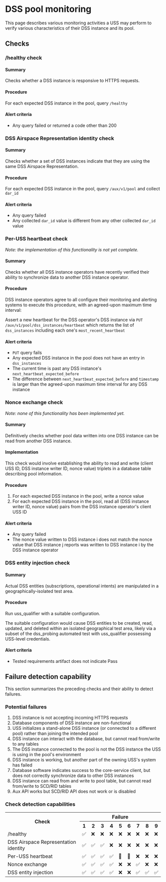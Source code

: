# DSS pool monitoring

This page describes various monitoring activities a USS may perform to verify various characteristics of their DSS instance and its pool.

## Checks

### /healthy check

#### Summary

Checks whether a DSS instance is responsive to HTTPS requests.

#### Procedure

For each expected DSS instance in the pool, query `/healthy`

#### Alert criteria

* Any query failed or returned a code other than 200

### DSS Airspace Representation identity check

#### Summary

Checks whether a set of DSS instances indicate that they are using the same DSS Airspace Representation.

#### Procedure

For each expected DSS instance in the pool, query `/aux/v1/pool` and collect `dar_id`

#### Alert criteria

* Any query failed
* Any collected `dar_id` value is different from any other collected `dar_id` value

### Per-USS heartbeat check

_Note: the implementation of this functionality is not yet complete._

#### Summary

Checks whether all DSS instance operators have recently verified their ability to synchronize data to another DSS instance operator.

#### Procedure

DSS instance operators agree to all configure their monitoring and alerting systems to execute this procedure, with an agreed-upon maximum time interval:

Assert a new heartbeat for the DSS operator's DSS instance via `PUT /aux/v1/pool/dss_instances/heartbeat` which returns the list of `dss_instances` including each one's `most_recent_heartbeat`

#### Alert criteria

* `PUT` query fails
* Any expected DSS instance in the pool does not have an entry in `dss_instances`
* The current time is past any DSS instance's `next_heartbeat_expected_before`
* The difference between `next_heartbeat_expected_before` and `timestamp` is larger than the agreed-upon maximum time interval for any DSS instance

### Nonce exchange check

_Note: none of this functionality has been implemented yet._

#### Summary

Definitively checks whether pool data written into one DSS instance can be read from another DSS instance.

#### Implementation

This check would involve establishing the ability to read and write (client USS ID, DSS instance writer ID, nonce value) triplets in a database table describing pool information.

#### Procedure

1. For each expected DSS instance in the pool, write a nonce value
2. For each expected DSS instance in the pool, read all (DSS instance writer ID, nonce value) pairs from the DSS instance operator's client USS ID

#### Alert criteria

* Any query failed
* The nonce value written to DSS instance i does not match the nonce value that DSS instance j reports was written to DSS instance i by the DSS instance operator

### DSS entity injection check

#### Summary

Actual DSS entities (subscriptions, operational intents) are manipulated in a geographically-isolated test area.

#### Procedure

Run uss_qualifier with a suitable configuration.

The suitable configuration would cause DSS entities to be created, read, updated, and deleted within an isolated geographical test area, likely via a subset of the dss_probing automated test with uss_qualifier possessing USS-level credentials.

#### Alert criteria

* Tested requirements artifact does not indicate Pass

## Failure detection capability

This section summarizes the preceding checks and their ability to detect failures.

### Potential failures

1. DSS instance is not accepting incoming HTTPS requests
2. Database components of DSS instance are non-functional
3. USS initializes a stand-alone DSS instance (or connected to a different pool) rather than joining the intended pool
4. DSS instance can interact with the database, but cannot read from/write to any tables
5. The DSS instance connected to the pool is not the DSS instance the USS is using in the pool's environment
6. DSS instance is working, but another part of the owning USS's system has failed
7. Database software indicates success to the core-service client, but does not correctly synchronize data to other DSS instances
8. DSS instance can read from and write to pool table, but cannot read from/write to SCD/RID tables
9. Aux API works but SCD/RID API does not work or is disabled

### Check detection capabilities

<table>
    <tr>
        <th rowspan="2">Check</th>
        <th colspan="9">Failure</th>
    </tr>
    <tr>
        <th>1</th>
        <th>2</th>
        <th>3</th>
        <th>4</th>
        <th>5</th>
        <th>6</th>
        <th>7</th>
        <th>8</th>
        <th>9</th>
    </tr>
    <tr>
        <td>/healthy</td>
        <td>✅</td>
        <td>❌</td>
        <td>❌</td>
        <td>❌</td>
        <td>❌</td>
        <td>❌</td>
        <td>❌</td>
        <td>❌</td>
        <td>❌</td>
    </tr>
    <tr>
        <td>DSS Airspace Representation identity</td>
        <td>✅</td>
        <td>✅</td>
        <td>✅</td>
        <td>❌</td>
        <td>❌</td>
        <td>❌</td>
        <td>❌</td>
        <td>❌</td>
        <td>❌</td>
    </tr>
    <tr>
        <td>Per-USS heartbeat</td>
        <td>✅</td>
        <td>✅</td>
        <td>✅</td>
        <td>✅</td>
        <td>🔶</td>
        <td>🔶</td>
        <td>❌</td>
        <td>❌</td>
        <td>❌</td>
    </tr>
    <tr>
        <td>Nonce exchange</td>
        <td>✅</td>
        <td>✅</td>
        <td>✅</td>
        <td>✅</td>
        <td>❌</td>
        <td>❌</td>
        <td>✅</td>
        <td>❌</td>
        <td>❌</td>
    </tr>
    <tr>
        <td>DSS entity injection</td>
        <td>✅</td>
        <td>✅</td>
        <td>✅</td>
        <td>✅</td>
        <td>❌</td>
        <td>❌</td>
        <td>✅</td>
        <td>✅</td>
        <td>✅</td>
    </tr>
</table>
